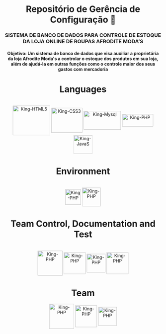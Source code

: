 <div align="center">
  <h1>Repositório de Gerência de Configuração 👋</h1>
  <h3>SISTEMA DE BANCO DE DADOS PARA CONTROLE DE ESTOQUE DA LOJA ONLINE DE ROUPAS AFRODITE MODA’S</h3>
  <h4><b>Objetivo: </b>Um sistema de banco de dados que visa auxiliar a proprietária da loja Afrodite Moda's a controlar o estoque dos produtos em sua loja, além de ajudá-la em outras funções como o controle maior dos seus gastos com mercadoria</h4>
</div>
  
<div align="center">
  <h1>Languages</h1>
</div>
  
<div align="center" style="display: space-between"><br>
  <img align="center" alt="King-HTML5" height="95" width="120" src="https://icon-library.com/images/html5-icon/html5-icon-13.jpg">
  <img align="center" alt="King-CSS3" height="80" width="100" src="https://cdn4.iconfinder.com/data/icons/social-media-logos-6/512/121-css3-512.png">
  <img align="center" alt="King-Mysql" height="60" width="120" src="https://upload.wikimedia.org/wikipedia/commons/8/87/Sql_data_base_with_logo.png">
  <img align="center" alt="King-PHP" height="40" width="100" src="https://cdn.freebiesupply.com/logos/large/2x/php-1-logo-png-transparent.png">
  <img align="center" alt="King-JavaS" height="60" width="60" src="https://upload.wikimedia.org/wikipedia/commons/3/3b/Javascript_Logo.png">  
</div>

<div align="center">
  <h1>Environment</h1>
</div>
  
<div align="center" style="display: space-between"><br>
  <img align="center" alt="King-PHP" height="50" width="50" src="https://upload.wikimedia.org/wikipedia/commons/2/2d/Visual_Studio_Code_1.18_icon.svg">
  <img align="center" alt="King-PHP" height="60" width="60" src="https://seeklogo.com/images/S/sublime-text-logo-C2736A0B50-seeklogo.com.png">
</div>

<div align="center">
  <h1>Team Control, Documentation and Test</h1>
</div>
  
<div align="center" style="display: space-between"><br>
  <img align="center" alt="King-PHP" height="80" width="80" src="https://cdn.icon-icons.com/icons2/3041/PNG/512/trello_logo_icon_189227.png">
  <img align="center" alt="King-PHP" height="70" width="70" src="https://upload.wikimedia.org/wikipedia/commons/d/da/Google_Drive_logo.png">
  <img align="center" alt="King-PHP" height="60" width="60" src="https://upload.wikimedia.org/wikipedia/commons/7/7a/Firefox_brand_logo%2C_2019.svg">
  <img align="center" alt="King-PHP" height="70" width="70" src="https://camo.githubusercontent.com/76a096f27e57e14c7ffb401b73e6c7472df2151733debf915ca65d9c2d0530d8/68747470733a2f2f63646e2e69636f6e2d69636f6e732e636f6d2f69636f6e73322f323633312f504e472f3531322f676f6f676c655f6368726f6d655f6e65775f6c6f676f5f69636f6e5f3135393134342e706e67">
</div>

##  
  
<div align="center">
  <h1>Team</h1>
</div>

<div align="center">
  <img align="center" alt="King-PHP" height="80" width="80" src="https://media.discordapp.net/attachments/1025858376124596234/1054223884850831451/Cheila.png?width=605&height=605">
  <img align="center" alt="King-PHP" height="70" width="70" src="https://upload.wikimedia.org/wikipedia/commons/d/da/Google_Drive_logo.png">
  <img align="center" alt="King-PHP" height="60" width="60" src="https://upload.wikimedia.org/wikipedia/commons/7/7a/Firefox_brand_logo%2C_2019.svg">
</div>
